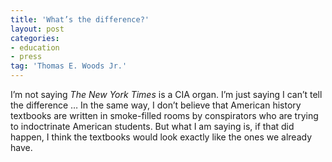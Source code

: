 ```yaml
---
title: 'What’s the difference?'
layout: post
categories:
- education
- press
tag: 'Thomas E. Woods Jr.'
---
```


I’m not saying *The New York Times* is a CIA organ. I’m just saying I can’t tell the difference … In the same way, I don’t believe that American history textbooks are written in smoke-filled rooms by conspirators who are trying to indoctrinate American students. But what I am saying is, if that did happen, I think the textbooks would look exactly like the ones we already have.